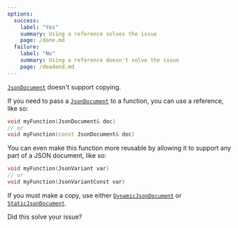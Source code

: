 ```yaml
---
options:
  success:
    label: "Yes"
    summary: Using a reference solves the issue
    page: /done.md
  failure:
    label: "No"
    summary: Using a reference doesn't solve the issue
    page: /deadend.md
---
```


[`JsonDocument`](/v7/api/jsondocument/) doesn't support copying.

If you need to pass a [`JsonDocument`](/v7/api/jsondocument/) to a function, you can use a reference, like so:

```c++
void myFunction(JsonDocument& doc)
// or
void myFunction(const JsonDocument& doc)
```

You can even make this function more reusable by allowing it to support any part of a JSON document, like so:

```c++
void myFunction(JsonVariant var)
// or
void myFunction(JsonVariantConst var)
```

If you must make a copy, use either [`DynamicJsonDocument`](/v7/api/dynamicjsondocument/) or [`StaticJsonDocument`](/v7/api/staticjsondocument/).

Did this solve your issue?

